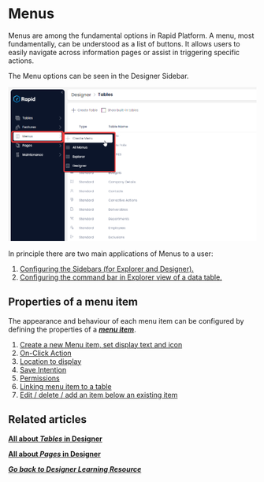 # Menus

Menus are among the fundamental options in Rapid Platform. A menu, most fundamentally, can be understood as a list of buttons. It allows users to easily navigate across information pages or assist in triggering specific actions.

The Menu options can be seen in the Designer Sidebar.

![Designer Menus menu](<Create a Menu.png>)

In principle there are two main applications of Menus to a user:

1. [Configuring the Sidebars (for Explorer and Designer).](/docs/Rapid/4-Keyper%20Manual/2-Designer/3-Menus/3-menu-button-configuration/how-to-create-new-menu-item/how-to-create-new-menu-item.md "How to customise Sidebars using Menus?")
2. [Configuring the command bar in Explorer view of a data table.](/docs/Rapid/4-Keyper%20Manual/2-Designer/3-Menus/3-menu-button-configuration/how-to-configure-a-command-bar-button/how-to-configure-a-command-bar-button.md "How to configure a Menu button in a command bar?")

## Properties of a menu item

The appearance and behaviour of each menu item can be configured by defining the properties of a [***menu item***](https://docs.rapidplatform.com/books/glossary/page/menu-item "Menu item").

1. [Create a new Menu item, set display text and icon ](https://docs.rapidplatform.com/books/experiences/page/how-to-set-display-text-and-icon-for-a-menu-item "How to set display text and icon for a menu item?")
2. [On-Click Action](https://docs.rapidplatform.com/books/experiences/page/how-to-set-on-click-action-for-a-menu-item "How to set On-Click Action for a menu item?")
3. [Location to display](https://docs.rapidplatform.com/books/experiences/page/what-is-location-to-display-option-in-a-menu "What is Location to Display option in a Menu?")
4. [Save Intention](https://docs.rapidplatform.com/books/experiences/page/what-is-save-intention-option-in-a-menu-setup "What is Save Intention option in a Menu setup?")
5. [Permissions](https://docs.rapidplatform.com/books/experiences/page/how-to-set-permissions-for-a-menu-button "How to set Permissions for a Menu button?")
6. [Linking menu item to a table](https://docs.rapidplatform.com/books/experiences/page/how-to-link-a-menu-item-to-a-table "How to link a menu item to a table?")
7. [Edit / delete / add an item below an existing item](https://docs.rapidplatform.com/books/experiences/page/how-to-edit-delete-add-an-item-below-an-existing-item "How to edit / delete / add an item below an existing item?")

## **Related articles**

**[All about *Tables* in Designer](https://docs.rapidplatform.com/books/experiences/page/all-about-tables-in-designer "All about Tables in Designer")**

**[All about *Pages* in Designer](https://docs.rapidplatform.com/books/experiences/page/all-about-pages-in-designer)**

[***Go back to Designer Learning Resource***](https://docs.rapidplatform.com/books/experiences/page/how-to-access-designer-dezigna-application "How to access Designer (Dezigna application)?")